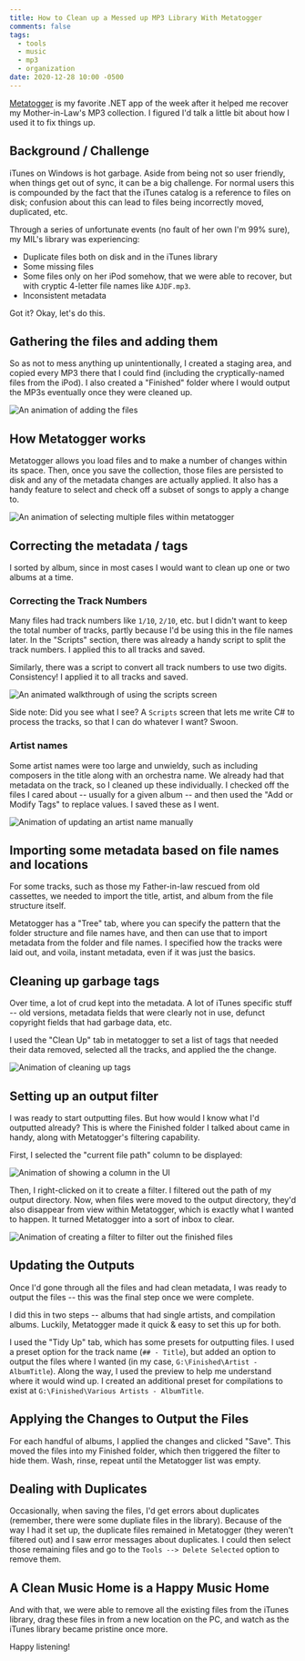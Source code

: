 ```yaml
---
title: How to Clean up a Messed up MP3 Library With Metatogger
comments: false
tags:
  - tools
  - music
  - mp3
  - organization
date: 2020-12-28 10:00 -0500
---
```


[Metatogger](http://www.luminescence-software.org/en/metatogger) is my favorite .NET app of the week after it helped me recover my Mother-in-Law's MP3 collection. I figured I'd talk a little bit about how I used it to fix things up.

## Background / Challenge

iTunes on Windows is hot garbage. Aside from being not so user friendly, when things get out of sync, it can be a big challenge. For normal users this is compounded by the fact that the iTunes catalog is a reference to files on disk; confusion about this can lead to files being incorrectly moved, duplicated, etc.

Through a series of unfortunate events (no fault of her own I'm 99% sure), my MIL's library was experiencing:

- Duplicate files both on disk and in the iTunes library
- Some missing files
- Some files only on her iPod somehow, that we were able to recover, but with cryptic 4-letter file names like `AJDF.mp3`.
- Inconsistent metadata

Got it? Okay, let's do this.

## Gathering the files and adding them

So as not to mess anything up unintentionally, I created a staging area, and copied every MP3 there that I could find (including the cryptically-named files from the iPod). I also created a "Finished" folder where I would output the MP3s eventually once they were cleaned up.

![An animation of adding the files]({{site.post-images}}/2020-12_Metatogger/01_AddFiles.gif)

## How Metatogger works

Metatogger allows you load files and to make a number of changes within its space. Then, once you save the collection, those files are persisted to disk and any of the metadata changes are actually applied. It also has a handy feature to select and check off a subset of songs to apply a change to.

![An animation of selecting multiple files within metatogger]({{site.post-images}}/2020-12_Metatogger/02_SelectingFiles.gif)

## Correcting the metadata / tags

I sorted by album, since in most cases I would want to clean up one or two albums at a time.

### Correcting the Track Numbers

Many files had track numbers like `1/10`, `2/10`, etc. but I didn't want to keep the total number of tracks, partly because I'd be using this in the file names later. In the "Scripts" section, there was already a handy script to split the track numbers. I applied this to all tracks and saved.

Similarly, there was a script to convert all track numbers to use two digits. Consistency! I applied it to all tracks and saved.

![An animated walkthrough of using the scripts screen]({{site.post-images}}/2020-12_Metatogger/03_TrackNumbers.gif)

Side note: Did you see what I see? A `Scripts` screen that lets me write C# to process the tracks, so that I can do whatever I want? Swoon.

### Artist names

Some artist names were too large and unwieldy, such as including composers in the title along with an orchestra name. We already had that metadata on the track, so I cleaned up these individually. I checked off the files I cared about -- usually for a given album -- and then used the "Add or Modify Tags" to replace values. I saved these as I went.

![Animation of updating an artist name manually]({{site.post-images}}/2020-12_Metatogger/04_ManualUpdates.gif)

## Importing some metadata based on file names and locations

For some tracks, such as those my Father-in-law rescued from old cassettes, we needed to import the title, artist, and album from the file structure itself.

Metatogger has a "Tree" tab, where you can specify the pattern that the folder structure and file names have, and then can use that to import metadata from the folder and file names. I specified how the tracks were laid out, and voila, instant metadata, even if it was just the basics.

## Cleaning up garbage tags

Over time, a lot of crud kept into the metadata. A lot of iTunes specific stuff -- old versions, metadata fields that were clearly not in use, defunct copyright fields that had garbage data, etc.

I used the "Clean Up" tab in metatogger to set a list of tags that needed their data removed, selected all the tracks, and applied the the change.

![Animation of cleaning up tags]({{site.post-images}}/2020-12_Metatogger/05_CleanUpTags.gif)

## Setting up an output filter

I was ready to start outputting files. But how would I know what I'd outputted already? This is where the Finished folder I talked about came in handy, along with Metatogger's filtering capability.

First, I selected the "current file path" column to be displayed:

![Animation of showing a column in the UI]({{site.post-images}}/2020-12_Metatogger/06_AddPathColumn.gif)

Then, I right-clicked on it to create a filter. I filtered out the path of my output directory. Now, when files were moved to the output directory, they'd also disappear from view within Metatogger, which is exactly what I wanted to happen. It turned Metatogger into a sort of inbox to clear.

![Animation of creating a filter to filter out the finished files]({{site.post-images}}/2020-12_Metatogger/07_CreateFilter.gif)

## Updating the Outputs

Once I'd gone through all the files and had clean metadata, I was ready to output the files -- this was the final step once we were complete.

I did this in two steps -- albums that had single artists, and compilation albums. Luckily, Metatogger made it quick & easy to set this up for both.

I used the "Tidy Up" tab, which has some presets for outputting files. I used a preset option for the track name (`## - Title`), but added an option to output the files where I wanted (in my case, `G:\Finished\Artist - AlbumTitle`). Along the way, I used the preview to help me understand where it would wind up. I created an additional preset for compilations to exist at `G:\Finished\Various Artists - AlbumTitle`.

## Applying the Changes to Output the Files

For each handful of albums, I applied the changes and clicked "Save". This moved the files into my Finished folder, which then triggered the filter to hide them. Wash, rinse, repeat until the Metatogger list was empty.

## Dealing with Duplicates

Occasionally, when saving the files, I'd get errors about duplicates (remember, there were some dupliate files in the library). Because of the way I had it set up, the duplicate files remained in Metatogger (they weren't filtered out) and I saw error messages about duplicates. I could then select those remaining files and go to the `Tools --> Delete Selected` option to remove them.

## A Clean Music Home is a Happy Music Home

And with that, we were able to remove all the existing files from the iTunes library, drag these files in from a new location on the PC, and watch as the iTunes library became pristine once more.

Happy listening!
